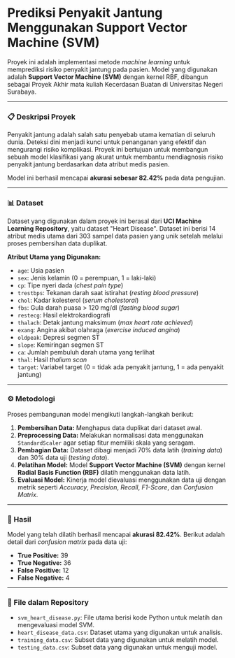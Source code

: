 # Prediksi Penyakit Jantung Menggunakan Support Vector Machine (SVM)

Proyek ini adalah implementasi metode *machine learning* untuk memprediksi risiko penyakit jantung pada pasien. Model yang digunakan adalah **Support Vector Machine (SVM)** dengan kernel RBF, dibangun sebagai Proyek Akhir mata kuliah Kecerdasan Buatan di Universitas Negeri Surabaya.

---

### 📋 Deskripsi Proyek

Penyakit jantung adalah salah satu penyebab utama kematian di seluruh dunia. Deteksi dini menjadi kunci untuk penanganan yang efektif dan mengurangi risiko komplikasi. Proyek ini bertujuan untuk membangun sebuah model klasifikasi yang akurat untuk membantu mendiagnosis risiko penyakit jantung berdasarkan data atribut medis pasien.

Model ini berhasil mencapai **akurasi sebesar 82.42%** pada data pengujian.

---

### 📊 Dataset

Dataset yang digunakan dalam proyek ini berasal dari **UCI Machine Learning Repository**, yaitu dataset "Heart Disease". Dataset ini berisi 14 atribut medis utama dari 303 sampel data pasien yang unik setelah melalui proses pembersihan data duplikat.

**Atribut Utama yang Digunakan:**
* `age`: Usia pasien
* `sex`: Jenis kelamin (0 = perempuan, 1 = laki-laki)
* `cp`: Tipe nyeri dada (*chest pain type*)
* `trestbps`: Tekanan darah saat istirahat (*resting blood pressure*)
* `chol`: Kadar kolesterol (*serum cholestoral*)
* `fbs`: Gula darah puasa > 120 mg/dl (*fasting blood sugar*)
* `restecg`: Hasil elektrokardiografi
* `thalach`: Detak jantung maksimum (*max heart rate achieved*)
* `exang`: Angina akibat olahraga (*exercise induced angina*)
* `oldpeak`: Depresi segmen ST
* `slope`: Kemiringan segmen ST
* `ca`: Jumlah pembuluh darah utama yang terlihat
* `thal`: Hasil *thalium scan*
* `target`: Variabel target (0 = tidak ada penyakit jantung, 1 = ada penyakit jantung)

---

### ⚙️ Metodologi

Proses pembangunan model mengikuti langkah-langkah berikut:
1.  **Pembersihan Data:** Menghapus data duplikat dari dataset awal.
2.  **Preprocessing Data:** Melakukan normalisasi data menggunakan `StandardScaler` agar setiap fitur memiliki skala yang seragam.
3.  **Pembagian Data:** Dataset dibagi menjadi 70% data latih (*training data*) dan 30% data uji (*testing data*).
4.  **Pelatihan Model:** Model **Support Vector Machine (SVM)** dengan kernel **Radial Basis Function (RBF)** dilatih menggunakan data latih.
5.  **Evaluasi Model:** Kinerja model dievaluasi menggunakan data uji dengan metrik seperti *Accuracy*, *Precision*, *Recall*, *F1-Score*, dan *Confusion Matrix*.

---

### 🚀 Hasil

Model yang telah dilatih berhasil mencapai **akurasi 82.42%**. Berikut adalah detail dari *confusion matrix* pada data uji:
* **True Positive:** 39
* **True Negative:** 36
* **False Positive:** 12
* **False Negative:** 4

---

### 📂 File dalam Repository

* `svm_heart_disease.py`: File utama berisi kode Python untuk melatih dan mengevaluasi model SVM.
* `heart_disease_data.csv`: Dataset utama yang digunakan untuk analisis.
* `training_data.csv`: Subset data yang digunakan untuk melatih model.
* `testing_data.csv`: Subset data yang digunakan untuk menguji model.
